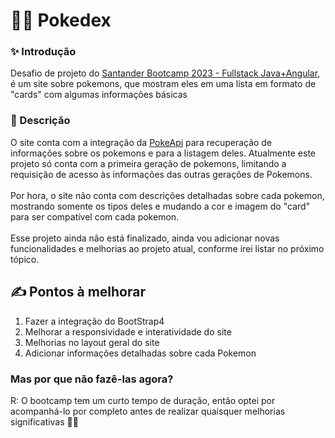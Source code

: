 # 🐥🤾 Pokedex
### ✨ Introdução
Desafio de projeto do [Santander Bootcamp 2023 - Fullstack Java+Angular](https://web.dio.me/track/bf7abb82-1324-4074-9949-f474a1a911fe), é um site sobre pokemons, que mostram eles em uma lista em formato de "cards" com algumas informações básicas
### 📃 Descrição
O site conta com a integração da [PokeApi](https://pokeapi.co) para recuperação de informações sobre os pokemons e para a listagem deles. Atualmente este projeto só conta com a primeira geração de pokemons, limitando a requisição de acesso às informações das outras gerações de Pokemons.<br><br>
Por hora, o site não conta com descrições detalhadas sobre cada pokemon, mostrando somente os tipos deles e mudando a cor e imagem do "card" para ser compatível com cada pokemon.<br><br>
Esse projeto ainda não está finalizado, ainda vou adicionar novas funcionalidades e melhorias ao projeto atual, conforme irei listar no próximo tópico.
## ✍️ Pontos à melhorar 
1. Fazer a integração do BootStrap4
2. Melhorar a responsividade e interatividade do site
3. Melhorias no layout geral do site
4. Adicionar informações detalhadas sobre cada Pokemon
### Mas por que não fazê-las agora?
R: O bootcamp tem um curto tempo de duração, então optei por acompanhá-lo por completo antes de realizar quaisquer melhorias significativas 😮‍💨
